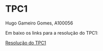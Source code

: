 # TPC1

Hugo Gameiro Gomes, A100056

Em baixo os links para a resolução do TPC1:

[Resolução do TPC1](./tpc1.py)
